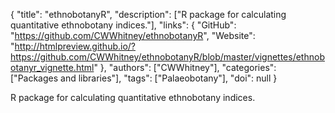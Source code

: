 {
  "title": "ethnobotanyR",
  "description": ["R package for calculating quantitative ethnobotany indices."],
  "links": {
    "GitHub": "https://github.com/CWWhitney/ethnobotanyR",
    "Website": "http://htmlpreview.github.io/?https://github.com/CWWhitney/ethnobotanyR/blob/master/vignettes/ethnobotanyr_vignette.html"
  },
  "authors": ["CWWhitney"],
  "categories": ["Packages and libraries"],
  "tags": ["Palaeobotany"],
  "doi": null
}

<!-- Generated by csv2md.R – do not edit by hand -->

R package for calculating quantitative ethnobotany indices.